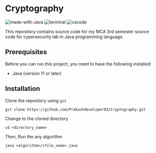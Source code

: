 # Cryptography
![made-with-Java](https://img.shields.io/badge/Made%20with-Java-0078D4.svg)
![terminal](https://img.shields.io/badge/Windows%20Terminal-4D4D4D?logo=windows%20terminal&logoColor=white)
![vscode](https://img.shields.io/badge/Visual_Studio_Code-0078D4?logo=visual%20studio%20code&logoColor=white)

This repository contains source code for my MCA 3rd semester source code for cypersecurity lab in Java programming language.

## Prerequisites
Before you can run this project, you need to have the following installed:
- Java (version 11 or later)

## Installation
Clone the repository using `git`
```
git clone https://github.com/Prakashdeveloper03/Cryptography.git
```
Change to the cloned directory
```
cd <directory_name>
```
Then, Run the any algorithm
```
java <algorithm>/<file_name>.java
```
